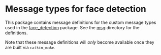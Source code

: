# Message types for face detection

This package contains message definitions for the custom message types used in
the [face_detection](../face_detection) package. See the [msg](msg/) directory
for the definitions.

Note that these message definitions will *only* become available once they are
built via ``catkin_make``.
